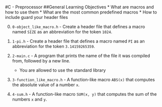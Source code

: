 #C - Preprocessor
##General Learning Objectives
	* What are macros and how to use them
	* What are the most common predefined macros
	* How to include guard your header files

0. `0-object_like_macro.h` - Create a header file that defines a macro named `SIZE` as an abbreviation for the token `1024`.

1. `1-pi.h` - Create a header file that defines a macro named `PI` as an abbreviation for the token `3.14159265359`.

2. `2-main.c` - A program that prints the name of the file it was compiled from, followed by a new line.

	* You are allowed to use the standard library

3. `3-function_like_macro.h` - A function-like macro `ABS(x)` that computes the absolute value of a number `x`.

4. `4-sum.h` - A function-like macro `SUM(x, y)` that computes the sum of the numbers `x` and `y`.
